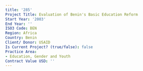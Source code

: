 ```yaml
---
title: '285'
Project Title: Evaluation of Benin's Basic Education Reform
Start Year: '2003'
End Year: ''
ISO3 Code: BEN
Region: Africa
Country: Benin
Client/ Donor: USAID
Is Current Project? (true/false): false
Practice Area:
- Education, Gender and Youth
Contract Value USD: ''
---
```


